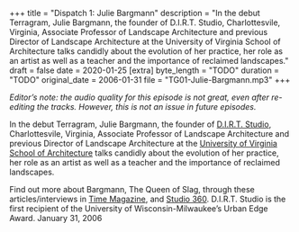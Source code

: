 +++
title = "Dispatch 1: Julie Bargmann"
description = "In the debut Terragram, Julie Bargmann, the founder of D.I.R.T. Studio, Charlottesvile, Virginia, Associate Professor of Landscape Architecture and previous Director of Landscape Architecture at the University of Virginia School of Architecture talks candidly about the evolution of her practice, her role as an artist as well as a teacher and the importance of reclaimed landscapes."
draft = false
date = 2020-01-25
[extra]
byte_length = "TODO"
duration = "TODO"
original_date = 2006-01-31
file = "TG01-Julie-Bargmann.mp3"
+++

*Editor’s note: the audio quality for this episode is not great, even after re-editing the tracks. However, this is not an issue in future episodes.*

In the debut Terragram, Julie Bargmann, the founder of [D.I.R.T. Studio](https://dirtstudio.com), Charlottesvile, Virginia, Associate Professor of Landscape Architecture and previous Director of Landscape Architecture at the [University of Virginia School of Architecture](https://www.arch.virginia.edu) talks candidly about the evolution of her practice, her role as an artist as well as a teacher and the importance of reclaimed landscapes.

Find out more about Bargmann, The Queen of Slag, through these articles/interviews in [Time Magazine](http://content.time.com/time/magazine/article/0,9171,997498,00.html), and [Studio 360](https://www.wnyc.org/story/116848-special-guest-julie-bargmann/). D.I.R.T. Studio is the first recipient of the University of Wisconsin-Milwaukee’s Urban Edge Award. January 31, 2006
